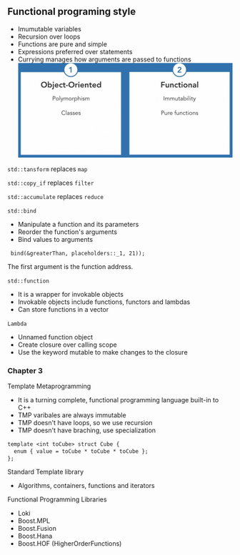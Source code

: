 ## Functional programing style
- Imumutable variables
- Recursion over loops
- Functions are pure and simple
- Expressions preferred over statements
- Currying manages how arguments are passed to functions
![](images/Screenshot2022-06-08223546.png)

`std::tansform` replaces `map`

`std::copy_if` replaces `filter`

`std::accumulate` replaces `reduce`

`std::bind`

- Manipulate a function and its parameters
- Reorder the function's arguments
- Bind values to arguments
```
 bind(&greaterThan, placeholders::_1, 21));
```
The first argument is the function address. 

`std::function`
- It is a wrapper for invokable objects
- Invokable objects include functions, functors and lambdas
- Can store functions in a vector

`Lambda`
- Unnamed function object
- Create closure over calling scope
- Use the keyword mutable to make changes to the closure

### Chapter 3
Template Metaprogramming
- It is a turning complete, functional programming language built-in to C++
- TMP varibales are always immutable
- TMP doesn't have loops, so we use recursion
- TMP doesn't have braching, use specialization
```
template <int toCube> struct Cube {
  enum { value = toCube * toCube * toCube };
};
```
Standard Template library
- Algorithms, containers, functions and iterators

Functional Programming Libraries
- Loki
- Boost.MPL
- Boost.Fusion
- Boost.Hana
- Boost.HOF (HigherOrderFunctions)
